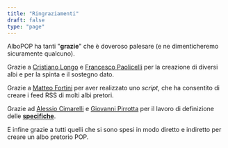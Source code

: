 ```yaml
---
title: "Ringraziamenti"
draft: false
type: "page"
---
```


AlboPOP ha tanti "**grazie**" che è doveroso palesare (e ne dimenticheremo sicuramente qualcuno).

Grazie a [Cristiano Longo](#) e [Francesco Paolicelli](https://twitter.com/piersoft) per la creazione di diversi albi e per la spinta e il sostegno dato.

Grazie a [Matteo Fortini](https://twitter.com/matt_fortini) per aver realizzato uno _script_, che ha consentito di creare i feed RSS di molti albi pretori.

Grazie ad [Alessio Cimarelli](https://twitter.com/jenkin27) e [Giovanni Pirrotta](https://twitter.com/gpirrotta) per il lavoro di definizione delle [**specifiche**](./specs).

E infine grazie a tutti quelli che si sono spesi in modo diretto e indiretto per creare un albo pretorio POP.